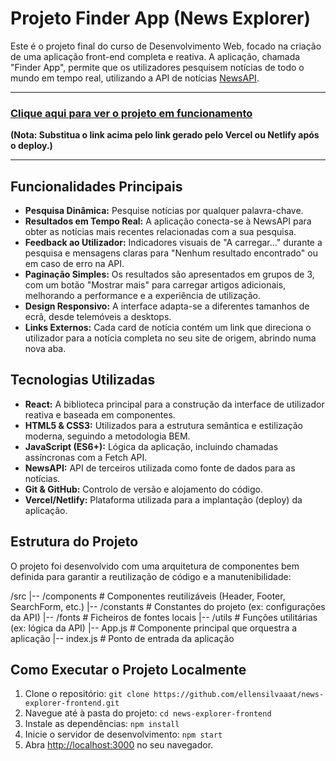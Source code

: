 # Projeto Finder App (News Explorer)

Este é o projeto final do curso de Desenvolvimento Web, focado na criação de uma aplicação front-end completa e reativa. A aplicação, chamada "Finder App", permite que os utilizadores pesquisem notícias de todo o mundo em tempo real, utilizando a API de notícias [NewsAPI](https://newsapi.org/).

---

### **[Clique aqui para ver o projeto em funcionamento](https://SEU-LINK-AQUI.vercel.app)**

**(Nota: Substitua o link acima pelo link gerado pelo Vercel ou Netlify após o deploy.)**

---

## Funcionalidades Principais

-   **Pesquisa Dinâmica:** Pesquise notícias por qualquer palavra-chave.
-   **Resultados em Tempo Real:** A aplicação conecta-se à NewsAPI para obter as notícias mais recentes relacionadas com a sua pesquisa.
-   **Feedback ao Utilizador:** Indicadores visuais de "A carregar..." durante a pesquisa e mensagens claras para "Nenhum resultado encontrado" ou em caso de erro na API.
-   **Paginação Simples:** Os resultados são apresentados em grupos de 3, com um botão "Mostrar mais" para carregar artigos adicionais, melhorando a performance e a experiência de utilização.
-   **Design Responsivo:** A interface adapta-se a diferentes tamanhos de ecrã, desde telemóveis a desktops.
-   **Links Externos:** Cada card de notícia contém um link que direciona o utilizador para a notícia completa no seu site de origem, abrindo numa nova aba.

## Tecnologias Utilizadas

-   **React:** A biblioteca principal para a construção da interface de utilizador reativa e baseada em componentes.
-   **HTML5 & CSS3:** Utilizados para a estrutura semântica e estilização moderna, seguindo a metodologia BEM.
-   **JavaScript (ES6+):** Lógica da aplicação, incluindo chamadas assíncronas com a Fetch API.
-   **NewsAPI:** API de terceiros utilizada como fonte de dados para as notícias.
-   **Git & GitHub:** Controlo de versão e alojamento do código.
-   **Vercel/Netlify:** Plataforma utilizada para a implantação (deploy) da aplicação.

## Estrutura do Projeto

O projeto foi desenvolvido com uma arquitetura de componentes bem definida para garantir a reutilização de código e a manutenibilidade:


/src
|-- /components     # Componentes reutilizáveis (Header, Footer, SearchForm, etc.)
|-- /constants      # Constantes do projeto (ex: configurações da API)
|-- /fonts          # Ficheiros de fontes locais
|-- /utils          # Funções utilitárias (ex: lógica da API)
|-- App.js          # Componente principal que orquestra a aplicação
|-- index.js        # Ponto de entrada da aplicação


## Como Executar o Projeto Localmente

1.  Clone o repositório: `git clone https://github.com/ellensilvaaat/news-explorer-frontend.git`
2.  Navegue até à pasta do projeto: `cd news-explorer-frontend`
3.  Instale as dependências: `npm install`
4.  Inicie o servidor de desenvolvimento: `npm start`
5.  Abra [http://localhost:3000](http://localhost:3000) no seu navegador.
